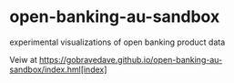 # open-banking-au-sandbox
experimental visualizations of open banking product data

Veiw at https://gobravedave.github.io/open-banking-au-sandbox/index.hml[index]
